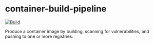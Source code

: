 # container-build-pipeline

[![Build](https://github.com/phoenix1480/container-build-pipeline/actions/workflows/produce-docker-image.yml/badge.svg)](https://github.com/phoenix1480/container-build-pipeline/actions/workflows/produce-docker-image.yml)

Produce a container image by building, scanning for vulnerabilities, and pushing to one or more registries.

